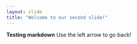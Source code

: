 ```yaml
---
layout: slide
title: "Welcome to our second slide!"
---
```

**Testing markdown**
Use the left arrow to go back!
